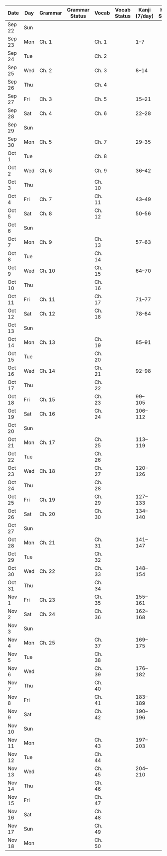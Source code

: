 | Date     | Day  | Grammar  | Grammar Status | Vocab  | Vocab Status | Kanji (7/day)  | Kanji Status | Reading Passage | Reading Status |
|----------|------|----------|----------------|--------|--------------|----------------|--------------|-----------------|----------------|
| Sep 22   | Sun  |          |                |        |              |                |              |                 |                |
| Sep 23   | Mon  | Ch. 1    |                | Ch. 1  |              | 1–7            |              | Passage 1       |                |
| Sep 24   | Tue  |          |                | Ch. 2  |              |                |              |                 |                |
| Sep 25   | Wed  | Ch. 2    |                | Ch. 3  |              | 8–14           |              | Passage 2       |                |
| Sep 26   | Thu  |          |                | Ch. 4  |              |                |              |                 |                |
| Sep 27   | Fri  | Ch. 3    |                | Ch. 5  |              | 15–21          |              | Passage 3       |                |
| Sep 28   | Sat  | Ch. 4    |                | Ch. 6  |              | 22–28          |              | Passage 4       |                |
| Sep 29   | Sun  |          |                |        |              |                |              |                 |                |
| Sep 30   | Mon  | Ch. 5    |                | Ch. 7  |              | 29–35          |              | Passage 5       |                |
| Oct 1    | Tue  |          |                | Ch. 8  |              |                |              |                 |                |
| Oct 2    | Wed  | Ch. 6    |                | Ch. 9  |              | 36–42          |              | Passage 6       |                |
| Oct 3    | Thu  |          |                | Ch. 10 |              |                |              |                 |                |
| Oct 4    | Fri  | Ch. 7    |                | Ch. 11 |              | 43–49          |              | Passage 7       |                |
| Oct 5    | Sat  | Ch. 8    |                | Ch. 12 |              | 50–56          |              | Passage 8       |                |
| Oct 6    | Sun  |          |                |        |              |                |              |                 |                |
| Oct 7    | Mon  | Ch. 9    |                | Ch. 13 |              | 57–63          |              | Passage 9       |                |
| Oct 8    | Tue  |          |                | Ch. 14 |              |                |              |                 |                |
| Oct 9    | Wed  | Ch. 10   |                | Ch. 15 |              | 64–70          |              | Passage 10      |                |
| Oct 10   | Thu  |          |                | Ch. 16 |              |                |              |                 |                |
| Oct 11   | Fri  | Ch. 11   |                | Ch. 17 |              | 71–77          |              | Passage 11      |                |
| Oct 12   | Sat  | Ch. 12   |                | Ch. 18 |              | 78–84          |              | Passage 12      |                |
| Oct 13   | Sun  |          |                |        |              |                |              |                 |                |
| Oct 14   | Mon  | Ch. 13   |                | Ch. 19 |              | 85–91          |              | Passage 13      |                |
| Oct 15   | Tue  |          |                | Ch. 20 |              |                |              |                 |                |
| Oct 16   | Wed  | Ch. 14   |                | Ch. 21 |              | 92–98          |              | Passage 14      |                |
| Oct 17   | Thu  |          |                | Ch. 22 |              |                |              |                 |                |
| Oct 18   | Fri  | Ch. 15   |                | Ch. 23 |              | 99–105         |              | Passage 15      |                |
| Oct 19   | Sat  | Ch. 16   |                | Ch. 24 |              | 106–112        |              | Passage 16      |                |
| Oct 20   | Sun  |          |                |        |              |                |              |                 |                |
| Oct 21   | Mon  | Ch. 17   |                | Ch. 25 |              | 113–119        |              | Passage 17      |                |
| Oct 22   | Tue  |          |                | Ch. 26 |              |                |              |                 |                |
| Oct 23   | Wed  | Ch. 18   |                | Ch. 27 |              | 120–126        |              | Passage 18      |                |
| Oct 24   | Thu  |          |                | Ch. 28 |              |                |              |                 |                |
| Oct 25   | Fri  | Ch. 19   |                | Ch. 29 |              | 127–133        |              | Passage 19      |                |
| Oct 26   | Sat  | Ch. 20   |                | Ch. 30 |              | 134–140        |              | Passage 20      |                |
| Oct 27   | Sun  |          |                |        |              |                |              |                 |                |
| Oct 28   | Mon  | Ch. 21   |                | Ch. 31 |              | 141–147        |              | Passage 21      |                |
| Oct 29   | Tue  |          |                | Ch. 32 |              |                |              |                 |                |
| Oct 30   | Wed  | Ch. 22   |                | Ch. 33 |              | 148–154        |              | Passage 22      |                |
| Oct 31   | Thu  |          |                | Ch. 34 |              |                |              |                 |                |
| Nov 1    | Fri  | Ch. 23   |                | Ch. 35 |              | 155–161        |              | Passage 23      |                |
| Nov 2    | Sat  | Ch. 24   |                | Ch. 36 |              | 162–168        |              | Passage 24      |                |
| Nov 3    | Sun  |          |                |        |              |                |              |                 |                |
| Nov 4    | Mon  | Ch. 25   |                | Ch. 37 |              | 169–175        |              | Passage 25      |                |
| Nov 5    | Tue  |          |                | Ch. 38 |              |                |              |                 |                |
| Nov 6    | Wed  |          |                | Ch. 39 |              | 176–182        |              | Passage 26      |                |
| Nov 7    | Thu  |          |                | Ch. 40 |              |                |              |                 |                |
| Nov 8    | Fri  |          |                | Ch. 41 |              | 183–189        |              | Passage 27      |                |
| Nov 9    | Sat  |          |                | Ch. 42 |              | 190–196        |              | Passage 28      |                |
| Nov 10   | Sun  |          |                |        |              |                |              |                 |                |
| Nov 11   | Mon  |          |                | Ch. 43 |              | 197–203        |              | Passage 29      |                |
| Nov 12   | Tue  |          |                | Ch. 44 |              |                |              |                 |                |
| Nov 13   | Wed  |          |                | Ch. 45 |              | 204–210        |              | Passage 30      |                |
| Nov 14   | Thu  |          |                | Ch. 46 |              |                |              |                 |                |
| Nov 15   | Fri  |          |                | Ch. 47 |              |                |              |                 |                |
| Nov 16   | Sat  |          |                | Ch. 48 |              |                |              |                 |                |
| Nov 17   | Sun  |          |                | Ch. 49 |              |                |              |                 |                |
| Nov 18   | Mon  |          |                | Ch. 50 |              |                |              |                 |                |
